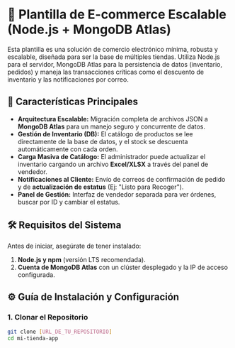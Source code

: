 # 🛒 Plantilla de E-commerce Escalable (Node.js + MongoDB Atlas)

Esta plantilla es una solución de comercio electrónico mínima, robusta y escalable, diseñada para ser la base de múltiples tiendas. Utiliza Node.js para el servidor, MongoDB Atlas para la persistencia de datos (inventario, pedidos) y maneja las transacciones críticas como el descuento de inventario y las notificaciones por correo.

## 🚀 Características Principales

* **Arquitectura Escalable:** Migración completa de archivos JSON a **MongoDB Atlas** para un manejo seguro y concurrente de datos.
* **Gestión de Inventario (DB):** El catálogo de productos se lee directamente de la base de datos, y el stock se descuenta automáticamente con cada orden.
* **Carga Masiva de Catálogo:** El administrador puede actualizar el inventario cargando un archivo **Excel/XLSX** a través del panel de vendedor.
* **Notificaciones al Cliente:** Envío de correos de confirmación de pedido y de **actualización de estatus** (Ej: "Listo para Recoger").
* **Panel de Gestión:** Interfaz de vendedor separada para ver órdenes, buscar por ID y cambiar el estatus.

## 🛠️ Requisitos del Sistema

Antes de iniciar, asegúrate de tener instalado:

1.  **Node.js y npm** (versión LTS recomendada).
2.  **Cuenta de MongoDB Atlas** con un clúster desplegado y la IP de acceso configurada.

## ⚙️ Guía de Instalación y Configuración

### 1. Clonar el Repositorio

```bash
git clone [URL_DE_TU_REPOSITORIO]
cd mi-tienda-app